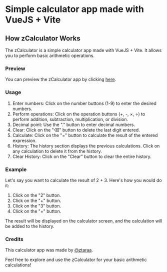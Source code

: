 # Simple calculator app made with VueJS + Vite

## How zCalculator Works

The zCalculator is a simple calculator app made with VueJS + Vite. It allows you to perform basic arithmetic operations.
### Preview

You can preview the zCalculator app by clicking [here](https://zcalculator-tau.vercel.app).
### Usage

1. Enter numbers: Click on the number buttons (1-9) to enter the desired numbers.
2. Perform operations: Click on the operation buttons (+, -, ×, ÷) to perform addition, subtraction, multiplication, or division.
3. Decimal point: Use the "." button to enter decimal numbers.
4. Clear: Click on the "⌫" button to delete the last digit entered.
5. Calculate: Click on the "=" button to calculate the result of the entered expression.
6. History: The history section displays the previous calculations. Click on any calculation to delete it from the history.
7. Clear History: Click on the "Clear" button to clear the entire history.

### Example

Let's say you want to calculate the result of 2 + 3. Here's how you would do it:

1. Click on the "2" button.
2. Click on the "+" button.
3. Click on the "3" button.
4. Click on the "=" button.

The result will be displayed on the calculator screen, and the calculation will be added to the history.

### Credits

This calculator app was made by [@ztaraa](https://github.com/ztaraa).

Feel free to explore and use the zCalculator for your basic arithmetic calculations!

